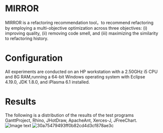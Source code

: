 # MIRROR
MIRROR is a refactoring recommendation tool，to recommend refactoring by employing a multi-objective optimization across three objectives: (i) improving quality, (ii) removing code smell, and (iii) maximizing the similarity to refactoring history.

# Configuration
All experiments are conducted on an HP workstation with a 2.50GHz i5 CPU and 8G RAM,running a 64-bit Windows operating system with Eclipse 4.19.0, JDK 1.8.0, and iPlasma 6.1 installed.

# Results
The following is a distribution of the results of the test programs GanttProject, Rhino, JHotDraw, ApacheAnt, Xerces-J, JFreeChart.
![Image text](https://raw.github.com/yourName/repositpry/master/yourprojectName/img-folder/test.jpg)
![30a75479493ff0b82cd4d3cf878ae3c](https://github.com/Ganguan/MIRROR/assets/102962249/f5bb8e96-adb8-499a-85ab-4eb5f611c1e4)

